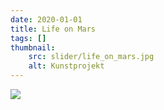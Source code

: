 ```yaml
---
date: 2020-01-01
title: Life on Mars
tags: []
thumbnail: 
    src: slider/life_on_mars.jpg
    alt: Kunstprojekt
---
```


<img src="/images/slider/life_on_mars.jpg">


